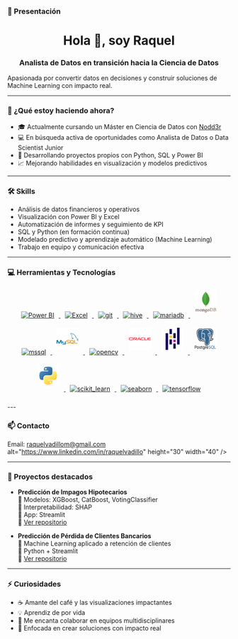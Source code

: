 ### 👋 Presentación

<h1 align="center">Hola 👋, soy Raquel</h1>
<h3 align="center">Analista de Datos en transición hacia la Ciencia de Datos</h3>

Apasionada por convertir datos en decisiones y construir soluciones de Machine Learning con impacto real.

---

### 🧠 ¿Qué estoy haciendo ahora?

- 🎓 Actualmente cursando un Máster en Ciencia de Datos con [Nodd3r](https://nodd3r.com/master_data_science)  
- 💻 En búsqueda activa de oportunidades como Analista de Datos o Data Scientist Junior  
- 🧠 Desarrollando proyectos propios con Python, SQL y Power BI  
- 📈 Mejorando habilidades en visualización y modelos predictivos
---

### 🛠️ Skills

- Análisis de datos financieros y operativos  
- Visualización con Power BI y Excel  
- Automatización de informes y seguimiento de KPI  
- SQL y Python (en formación continua)  
- Modelado predictivo y aprendizaje automático (Machine Learning)  
- Trabajo en equipo y comunicación efectiva

---
### 💻 Herramientas y Tecnologías

<p align="center">
  <!-- Power BI -->
  <a href="https://powerbi.microsoft.com/" target="_blank" rel="noreferrer">
    <img src="https://upload.wikimedia.org/wikipedia/commons/c/cf/New_Power_BI_Logo.svg" alt="Power BI" width="50" height="50" style="margin: 10px;" />
  </a>
  <!-- Excel -->
  <a href="https://www.microsoft.com/es-es/microsoft-365/excel" target="_blank" rel="noreferrer">
    <img src="https://upload.wikimedia.org/wikipedia/commons/7/73/Microsoft_Excel_2013-2019_logo.svg" alt="Excel" width="50" height="50" style="margin: 10px;" />
  </a>
  <!-- Git -->
  <a href="https://git-scm.com/" target="_blank" rel="noreferrer">
    <img src="https://www.vectorlogo.zone/logos/git-scm/git-scm-icon.svg" alt="git" width="50" height="50" style="margin: 10px;" />
  </a>
  <!-- Hive -->
  <a href="https://hive.apache.org/" target="_blank" rel="noreferrer">
    <img src="https://www.vectorlogo.zone/logos/apache_hive/apache_hive-icon.svg" alt="hive" width="50" height="50" style="margin: 10px;" />
  </a>
  <!-- MariaDB -->
  <a href="https://mariadb.org/" target="_blank" rel="noreferrer">
    <img src="https://www.vectorlogo.zone/logos/mariadb/mariadb-icon.svg" alt="mariadb" width="50" height="50" style="margin: 10px;" />
  </a>
  <!-- MongoDB -->
  <a href="https://www.mongodb.com/" target="_blank" rel="noreferrer">
    <img src="https://raw.githubusercontent.com/devicons/devicon/master/icons/mongodb/mongodb-original-wordmark.svg" alt="mongodb" width="50" height="50" style="margin: 10px;" />
  </a>
  <!-- SQL Server -->
  <a href="https://www.microsoft.com/en-us/sql-server" target="_blank" rel="noreferrer">
    <img src="https://www.svgrepo.com/show/303229/microsoft-sql-server-logo.svg" alt="mssql" width="50" height="50" style="margin: 10px;" />
  </a>
  <!-- MySQL -->
  <a href="https://www.mysql.com/" target="_blank" rel="noreferrer">
    <img src="https://raw.githubusercontent.com/devicons/devicon/master/icons/mysql/mysql-original-wordmark.svg" alt="mysql" width="50" height="50" style="margin: 10px;" />
  </a>
  <!-- OpenCV -->
  <a href="https://opencv.org/" target="_blank" rel="noreferrer">
    <img src="https://www.vectorlogo.zone/logos/opencv/opencv-icon.svg" alt="opencv" width="50" height="50" style="margin: 10px;" />
  </a>
  <!-- Oracle -->
  <a href="https://www.oracle.com/" target="_blank" rel="noreferrer">
    <img src="https://raw.githubusercontent.com/devicons/devicon/master/icons/oracle/oracle-original.svg" alt="oracle" width="50" height="50" style="margin: 10px;" />
  </a>
  <!-- Pandas -->
  <a href="https://pandas.pydata.org/" target="_blank" rel="noreferrer">
    <img src="https://raw.githubusercontent.com/devicons/devicon/2ae2a900d2f041da66e950e4d48052658d850630/icons/pandas/pandas-original.svg" alt="pandas" width="50" height="50" style="margin: 10px;" />
  </a>
  <!-- PostgreSQL -->
  <a href="https://www.postgresql.org" target="_blank" rel="noreferrer">
    <img src="https://raw.githubusercontent.com/devicons/devicon/master/icons/postgresql/postgresql-original-wordmark.svg" alt="postgresql" width="50" height="50" style="margin: 10px;" />
  </a>
  <!-- Python -->
  <a href="https://www.python.org" target="_blank" rel="noreferrer">
    <img src="https://raw.githubusercontent.com/devicons/devicon/master/icons/python/python-original.svg" alt="python" width="50" height="50" style="margin: 10px;" />
  </a>
  <!-- Scikit-learn -->
  <a href="https://scikit-learn.org/" target="_blank" rel="noreferrer">
    <img src="https://upload.wikimedia.org/wikipedia/commons/0/05/Scikit_learn_logo_small.svg" alt="scikit_learn" width="50" height="50" style="margin: 10px;" />
  </a>
  <!-- Seaborn -->
  <a href="https://seaborn.pydata.org/" target="_blank" rel="noreferrer">
    <img src="https://seaborn.pydata.org/_images/logo-mark-lightbg.svg" alt="seaborn" width="50" height="50" style="margin: 10px;" />
  </a>
  <!-- TensorFlow -->
  <a href="https://www.tensorflow.org" target="_blank" rel="noreferrer">
    <img src="https://www.vectorlogo.zone/logos/tensorflow/tensorflow-icon.svg" alt="tensorflow" width="50" height="50" style="margin: 10px;" />
  </a>
</p>
---

### 📫 Contacto

Email: raquelvadillom@gmail.com  
alt="https://www.linkedin.com/in/raquelvadillo" height="30" width="40" /></a>
</p>

---

### 🚀 Proyectos destacados

- **Predicción de Impagos Hipotecarios**  
  📍 Modelos: XGBoost, CatBoost, VotingClassifier  
  📍 Interpretabilidad: SHAP  
  📍 App: Streamlit  
  📍 [Ver repositorio](https://github.com/rvad-datascient/Proy_Impago_Hipotecas.git)

- **Predicción de Pérdida de Clientes Bancarios**  
  📍 Machine Learning aplicado a retención de clientes  
  📍 Python + Streamlit  
  📍 [Ver repositorio](https://github.com/rvad-datascient/Proy_Perdida_clientes.git)

---

### ⚡ Curiosidades

- ☕ Amante del café y las visualizaciones impactantes  
- 💡 Aprendiz de por vida  
- 👥 Me encanta colaborar en equipos multidisciplinares  
- 🚀 Enfocada en crear soluciones con impacto real




